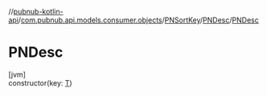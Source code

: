 //[pubnub-kotlin-api](../../../../index.md)/[com.pubnub.api.models.consumer.objects](../../index.md)/[PNSortKey](../index.md)/[PNDesc](index.md)/[PNDesc](-p-n-desc.md)

# PNDesc

[jvm]\
constructor(key: [T](index.md))
